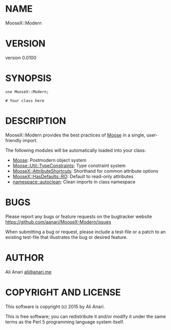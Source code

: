 # NAME

MooseX::Modern

# VERSION

version 0.0100

# SYNOPSIS

    use MooseX::Modern;

    # Your class here

# DESCRIPTION

MooseX::Modern provides the best practices of [Moose](https://metacpan.org/pod/Moose) in a single, user-friendly import.

The following modules will be automatically loaded into your class:

- [Moose](https://metacpan.org/pod/Moose): Postmodern object system
- [Moose::Util::TypeConstraints](https://metacpan.org/pod/Moose::Util::TypeConstraints): Type constraint system
- [MooseX::AttributeShortcuts](https://metacpan.org/pod/MooseX::AttributeShortcuts): Shorthand for common attribute options
- [MooseX::HasDefaults::RO](https://metacpan.org/pod/MooseX::HasDefaults::RO): Default to read-only attributes
- [namespace::autoclean](https://metacpan.org/pod/namespace::autoclean): Clean imports in class namespace

# BUGS

Please report any bugs or feature requests on the bugtracker website
https://github.com/aanari/MooseX-Modern/issues

When submitting a bug or request, please include a test-file or a
patch to an existing test-file that illustrates the bug or desired
feature.

# AUTHOR

Ali Anari <ali@anari.me>

# COPYRIGHT AND LICENSE

This software is copyright (c) 2015 by Ali Anari.

This is free software; you can redistribute it and/or modify it under
the same terms as the Perl 5 programming language system itself.
